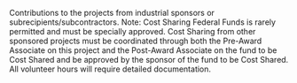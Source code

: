 Contributions to the projects from industrial sponsors or subrecipients/subcontractors.  Note: Cost Sharing Federal Funds is rarely permitted and must be specially approved.  Cost Sharing from other sponsored projects must be coordinated through both the Pre-Award Associate on this project and the Post-Award Associate on the fund to be Cost Shared and be approved by the sponsor of the fund to be Cost Shared.  All volunteer hours will require detailed documentation.
